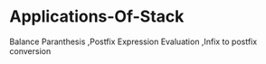 # Applications-Of-Stack
Balance Paranthesis ,Postfix Expression Evaluation  ,Infix to postfix conversion
